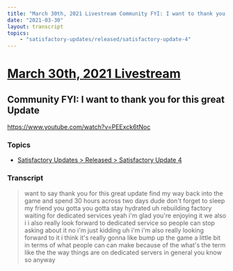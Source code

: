 ```yaml
---
title: "March 30th, 2021 Livestream Community FYI: I want to thank you for this great Update"
date: "2021-03-30"
layout: transcript
topics:
    - "satisfactory-updates/released/satisfactory-update-4"
---
```

# [March 30th, 2021 Livestream](../2021-03-30.md)
## Community FYI: I want to thank you for this great Update
https://www.youtube.com/watch?v=PEExck6tNoc

### Topics
* [Satisfactory Updates > Released > Satisfactory Update 4](../topics/satisfactory-updates/released/satisfactory-update-4.md)

### Transcript

> want to say thank you for this great update find my way back into the game and spend 30 hours across two days dude don't forget to sleep my friend you gotta you gotta stay hydrated uh rebuilding factory waiting for dedicated services yeah i'm glad you're enjoying it we also i i also really look forward to dedicated service so people can stop asking about it no i'm just kidding uh i'm i'm also really looking forward to it i think it's really gonna like bump up the game a little bit in terms of what people can can make because of the what's the term like the the way things are on dedicated servers in general you know so anyway
